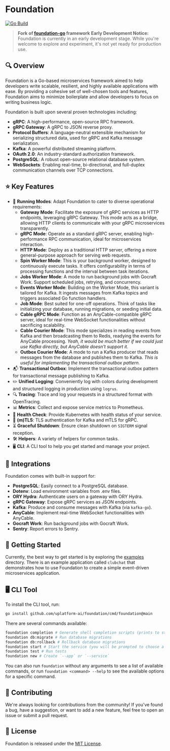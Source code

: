 # Foundation

[![Go Build](https://github.com/uplatform-ai/foundation/actions/workflows/go.yml/badge.svg)](https://github.com/uplatform-ai/foundation/actions/workflows/go.yml)

> **Fork of [foundation-go](https://github.com/foundation-go/foundation) framework**
> **Early Development Notice:** Foundation is currently in an early development stage. While you're welcome to explore and experiment, it's not yet ready for production use.

## 🔍 Overview

Foundation is a Go-based microservices framework aimed to help developers write scalable, resilient, and highly available applications with ease. By providing a cohesive set of well-chosen tools and features, Foundation aims to minimize boilerplate and allow developers to focus on writing business logic.

Foundation is built upon several proven technologies including:

- **gRPC**: A high-performance, open-source RPC framework.
- **gRPC Gateway**: A gRPC to JSON reverse proxy.
- **Protocol Buffers**: A language-neutral extensible mechanism for serializing structured data, used for gRPC and Kafka message serialization.
- **Kafka**: A powerful distributed streaming platform.
- **OAuth 2.0**: An industry-standard authorization framework.
- **PostgreSQL**: A robust open-source relational database system.
- **WebSockets**: Enabling real-time, bi-directional, and full-duplex communication channels over TCP connections.

## ⭐ Key Features

- 🌉 **Running Modes**: Adapt Foundation to cater to diverse operational requirements:
  - **Gateway Mode**: Facilitate the exposure of gRPC services as HTTP endpoints, leveraging gRPC Gateway. This mode acts as a bridge, allowing HTTP clients to communicate with your gRPC microservices transparently.
  - **gRPC Mode**: Operate as a standard gRPC server, enabling high-performance RPC communication, ideal for microservices interaction.
  - **HTTP Mode**: Deploy as a traditional HTTP server, offering a more general-purpose approach for serving web requests.
  - **Spin Worker Mode**: This is your background worker, designed to continuously execute tasks. It offers configurability in terms of processing functions and the interval between task iterations.
  - **Jobs Worker Mode**: A mode to run background jobs with Gocraft Work. Support scheduled jobs, retrying, and concurrency.
  - **Events Worker Mode**: Building on the Worker Mode, this variant is tailored for Kafka. It ingests messages from Kafka topics and triggers associated Go function handlers.
  - **Job Mode**: Best suited for one-off operations. Think of tasks like initializing your database, running migrations, or seeding initial data.
  - **Cable gRPC Mode**: Function as an AnyCable-compatible gRPC server, ideal for real-time WebSocket functionalities without sacrificing scalability.
  - **Cable Courier Mode**: This mode specializes in reading events from Kafka and then broadcasting them to Redis, readying the events for AnyCable processing. _Yeah, it would be much better if we could just use Kafka directly, but AnyCable doesn't support it._
  - **Outbox Courier Mode**: A mode to run a Kafka producer that reads messages from the database and publishes them to Kafka. _This is useful for implementing the transactional outbox pattern._
- 📬 **Transactional Outbox**: Implement the transactional outbox pattern for transactional message publishing to Kafka.
- ✏️ **Unified Logging**: Conveniently log with colors during development and structured logging in production using `logrus`.
- 🔍 **Tracing**: Trace and log your requests in a structured format with OpenTracing.
- 📊 **Metrics**: Collect and expose service metrics to Prometheus.
- 💓 **Health Check**: Provide Kubernetes with health status of your service.
- 🔐 **(m)TLS**: TLS authentication for Kafka and mTLS for gRPC.
- ⏳ **Graceful Shutdown**: Ensure clean shutdown on `SIGTERM` signal reception.
- 🛠️ **Helpers**: A variety of helpers for common tasks.
- 🖥️ **CLI**: A CLI tool to help you get started and manage your project.

## 🔌 Integrations

Foundation comes with built-in support for:

- **PostgreSQL**: Easily connect to a PostgreSQL database.
- **Dotenv**: Load environment variables from .env files.
- **ORY Hydra**: Authenticate users on a gateway with ORY Hydra.
- **gRPC Gateway**: Expose gRPC services as JSON endpoints.
- **Kafka**: Produce and consume messages with Kafka (via `kafka-go`).
- **AnyCable**: Implement real-time WebSocket functionalities with AnyCable.
- **Gocraft Work**: Run background jobs with Gocraft Work.
- **Sentry**: Report errors to Sentry.

## 🚀 Getting Started

Currently, the best way to get started is by exploring the [examples](./examples) directory. There is an example application called `clubchat` that demonstrates how to use Foundation to create a simple event-driven microservices application.

## 🖥️ CLI Tool

To install the CLI tool, run:

```bash
go install github.com/uplatform-ai/foundation/cmd/foundation@main
```

There are several commands available:

```bash
foundation completion # Generate shell completion scripts (prints to stdout)
foundation db:migrate # Run database migrations
foundation db:rollback # Rollback database migrations
foundation start # Start the service (you will be prompted to choose a service to start)
foundation test # Run tests
foundation new # Create `--app` or `--service`
```

You can also run `foundation` without any arguments to see a list of available commands, or run `foundation <command> --help` to see the available options for a specific command.

## 🤝 Contributing

We're always looking for contributions from the community! If you've found a bug, have a suggestion, or want to add a new feature, feel free to open an issue or submit a pull request.

## 📜 License

Foundation is released under the [MIT License](./LICENSE).
